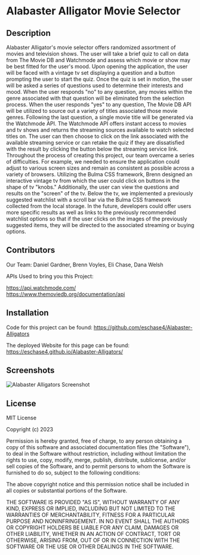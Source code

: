 # Alabaster Alligator Movie Selector

## Description

Alabaster Alligator's movie selector offers randomized assortment of movies and television shows. The user will take a brief quiz to call on data from The Movie DB and Watchmode and assess which movie or show may be best fitted for the user's mood. Upon opening the application, the user will be faced with a vintage tv set displaying a question and a button prompting the user to start the quiz. Once the quiz is set in motion, the user will be asked a series of questions used to determine their interests and mood. When the user responds "no" to any question, any movies within the genre associated with that question will be eliminated from the selection process. When the user responds "yes" to any question, The Movie DB API will be utilized to source out a variety of titles associated those movie genres. Following the last question, a single movie title will be generated via the Watchmode API. The Watchmode API offers instant access to movies and tv shows and returns the streaming sources available to watch selected titles on. The user can then choose to click on the link associated with the available streaming service or can retake the quiz if they are dissatisfied with the result by clicking the button below the streaming service link.
Throughout the process of creating this project, our team overcame a series of difficulties. For example, we needed to ensure the application could adjust to various screen sizes and remain as consistent as possible across a variety of browsers. Utilizing the Bulma CSS framework, Brenn designed an interactive vintage tv from which the user could click on buttons in the shape of tv "knobs." Additionally, the user can view the questions and results on the "screen" of the tv. Below the tv, we implemented a previously suggested watchlist with a scroll bar via the Bulma CSS framework collected from the local storage.
In the future, developers could offer users more specific results as well as links to the previously recommended watchlist options so that if the user clicks on the images of the previously suggested items, they will be directed to the associated streaming or buying options.

## Contributors
Our Team:
Daniel Gardner, Brenn Voyles, Eli Chase, Dana Welsh

APIs Used to bring you this Project:

https://api.watchmode.com/
https://www.themoviedb.org/documentation/api

## Installation

Code for this project can be found: https://github.com/eschase4/Alabaster-Alligators

The deployed Website for this page can be found: https://eschase4.github.io/Alabaster-Alligators/

## Screenshots
![Alabaster Alligators Screenshot](./develop/images/webpage-screenshot.png)

## License

MIT License

Copyright (c) 2023

Permission is hereby granted, free of charge, to any person obtaining a copy
of this software and associated documentation files (the "Software"), to deal
in the Software without restriction, including without limitation the rights
to use, copy, modify, merge, publish, distribute, sublicense, and/or sell
copies of the Software, and to permit persons to whom the Software is
furnished to do so, subject to the following conditions:

The above copyright notice and this permission notice shall be included in all
copies or substantial portions of the Software.

THE SOFTWARE IS PROVIDED "AS IS", WITHOUT WARRANTY OF ANY KIND, EXPRESS OR
IMPLIED, INCLUDING BUT NOT LIMITED TO THE WARRANTIES OF MERCHANTABILITY,
FITNESS FOR A PARTICULAR PURPOSE AND NONINFRINGEMENT. IN NO EVENT SHALL THE
AUTHORS OR COPYRIGHT HOLDERS BE LIABLE FOR ANY CLAIM, DAMAGES OR OTHER
LIABILITY, WHETHER IN AN ACTION OF CONTRACT, TORT OR OTHERWISE, ARISING FROM,
OUT OF OR IN CONNECTION WITH THE SOFTWARE OR THE USE OR OTHER DEALINGS IN THE
SOFTWARE.
